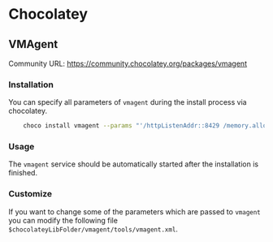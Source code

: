 # Chocolatey

## VMAgent

Community URL: https://community.chocolatey.org/packages/vmagent

### Installation

You can specify all parameters of `vmagent` during the install process via chocolatey.
```bash
	choco install vmagent --params "'/httpListenAddr::8429 /memory.allowedPercent:40 /promscrape.config:C:/Users/Administrator/Documents/vmagent-scrape-config.yml'"
```

### Usage

The `vmagent` service should be automatically started after the installation is finished.

### Customize

If you want to change some of the parameters which are passed to `vmagent` you can modify the following file `$chocolateyLibFolder/vmagent/tools/vmagent.xml`.
